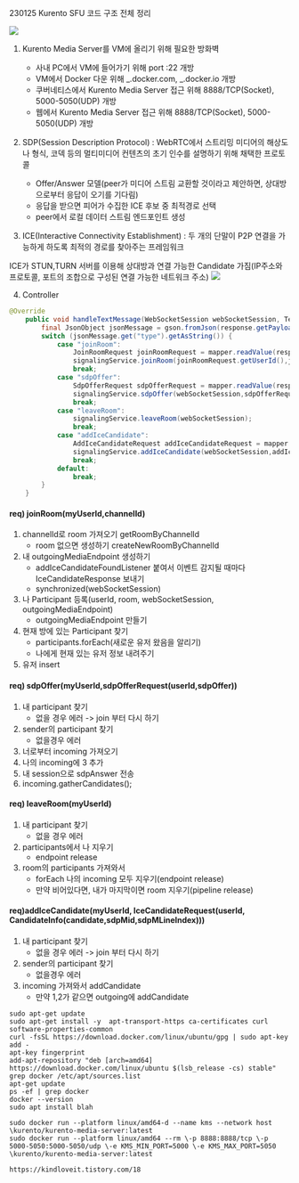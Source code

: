 230125 Kurento SFU 코드 구조 전체 정리

![](https://velog.velcdn.com/images/suzieep/post/2d6d7939-3c04-4f36-9e99-03aab44c01f3/image.png)

1. Kurento Media Server를 VM에 올리기 위해 필요한 방화벽
   - 사내 PC에서 VM에 들어가기 위해 port :22 개방
   - VM에서 Docker 다운 위해 _.docker.com, _.docker.io 개방
   - 쿠버네티스에서 Kurento Media Server 접근 위해 8888/TCP(Socket), 5000-5050(UDP) 개방
   - 웹에서 Kurento Media Server 접근 위해 8888/TCP(Socket), 5000-5050(UDP) 개방
2. SDP(Session Description Protocol) : WebRTC에서 스트리밍 미디어의 해상도나 형식, 코덱 등의 멀티미디어 컨텐츠의 초기 인수를 설명하기 위해 채택한 프로토콜

   - Offer/Answer 모델(peer가 미디어 스트림 교환할 것이라고 제안하면, 상대방으로부터 응답이 오기를 기다림)
   - 응답을 받으면 피어가 수집한 ICE 후보 중 최적경로 선택
   - peer에서 로컬 데이터 스트림 엔드포인트 생성

3. ICE(Interactive Connectivity Establishment) : 두 개의 단말이 P2P 연결을 가능하게 하도록 최적의 경로를 찾아주는 프레임워크

ICE가 STUN,TURN 서버를 이용해 상대방과 연결 가능한 Candidate 가짐(IP주소와 프로토콜, 포트의 조합으로 구성된 연결 가능한 네트워크 주소)
![](https://velog.velcdn.com/images/suzieep/post/2bd81142-a0b3-48be-85ba-eba034656ae6/image.png)

4. Controller

```java
@Override
    public void handleTextMessage(WebSocketSession webSocketSession, TextMessage response) throws Exception {
        final JsonObject jsonMessage = gson.fromJson(response.getPayload(), JsonObject.class);
        switch (jsonMessage.get("type").getAsString()) {
            case "joinRoom":
                JoinRoomRequest joinRoomRequest = mapper.readValue(response.getPayload(), JoinRoomRequest.class);
                signalingService.joinRoom(joinRoomRequest.getUserId(),joinRoomRequest.getChannelId(),webSocketSession);
                break;
            case "sdpOffer":
                SdpOfferRequest sdpOfferRequest = mapper.readValue(response.getPayload(), SdpOfferRequest.class);
                signalingService.sdpOffer(webSocketSession,sdpOfferRequest.getUserId(),sdpOfferRequest.getSdpOffer());
                break;
            case "leaveRoom":
                signalingService.leaveRoom(webSocketSession);
                break;
            case "addIceCandidate":
                AddIceCandidateRequest addIceCandidateRequest = mapper.readValue(response.getPayload(), AddIceCandidateRequest.class);
                signalingService.addIceCandidate(webSocketSession,addIceCandidateRequest.getUserId(),addIceCandidateRequest.getCandidateInfo());
                break;
            default:
                break;
        }
    }
```

#### req) joinRoom(myUserId,channelId)

1. channelId로 room 가져오기 getRoomByChannelId
   - room 없으면 생성하기 createNewRoomByChannelId
2. 내 outgoingMediaEndpoint 생성하기
   - addIceCandidateFoundListener 붙여서 이벤트 감지될 때마다 IceCandidateResponse 보내기
   - synchronized(webSocketSession)
3. 나 Participant 등록(userId, room, webSocketSession, outgoingMediaEndpoint)
   - outgoingMediaEndpoint 만들기
4. 현재 방에 있는 Participant 찾기
   - participants.forEach(새로운 유저 왔음을 알리기)
   - 나에게 현재 있는 유저 정보 내려주기
5. 유저 insert

#### req) sdpOffer(myUserId,sdpOfferRequest(userId,sdpOffer))

1. 내 participant 찾기
   - 없을 경우 에러 -> join 부터 다시 하기
2. sender의 participant 찾기
   - 없을경우 에러
3. 너로부터 incoming 가져오기
4. 나의 incoming에 3 추가
5. 내 session으로 sdpAnswer 전송
6. incoming.gatherCandidates();

#### req) leaveRoom(myUserId)

1. 내 participant 찾기
   - 없을 경우 에러
2. participants에서 나 지우기
   - endpoint release
3. room의 participants 가져와서
   - forEach 나의 incoming 모두 지우기(endpoint release)
   - 만약 비어있다면, 내가 마지막이면 room 지우기(pipeline release)

#### req)addIceCandidate(myUserId, IceCandidateRequest(userId, CandidateInfo(candidate,sdpMid,sdpMLineIndex)))

1. 내 participant 찾기
   - 없을 경우 에러 -> join 부터 다시 하기
2. sender의 participant 찾기
   - 없을경우 에러
3. incoming 가져와서 addCandidate
   - 만약 1,2가 같으면 outgoing에 addCandidate

```
sudo apt-get update
sudo apt-get install -y  apt-transport-https ca-certificates curl software-properties-common
curl -fsSL https://download.docker.com/linux/ubuntu/gpg | sudo apt-key add -
apt-key fingerprint
add-apt-repository "deb [arch=amd64] https://download.docker.com/linux/ubuntu $(lsb_release -cs) stable"
grep docker /etc/apt/sources.list
apt-get update
ps -ef | grep docker
docker --version
sudo apt install blah

sudo docker run --platform linux/amd64-d --name kms --network host \kurento/kurento-media-server:latest
sudo docker run --platform linux/amd64 --rm \-p 8888:8888/tcp \-p 5000-5050:5000-5050/udp \-e KMS_MIN_PORT=5000 \-e KMS_MAX_PORT=5050 \kurento/kurento-media-server:latest

https://kindloveit.tistory.com/18
```
